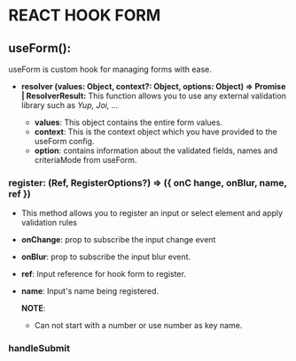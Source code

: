 # REACT HOOK FORM
## useForm():  
  useForm is custom hook for managing forms with ease.
  - **resolver (values: Object, context?: Object, options: Object) => Promise<ResolverResult> | ResolverResult:** This function allows you to use any external validation library such as *Yup, Joi, ...*

    - **values**: This object contains the entire form values.
    - **context**: This is the context object which you have provided to the useForm config.
    - **option**: contains information about the validated fields, names and criteriaMode from useForm.

  ### register: (Ref, RegisterOptions?) => ({ onC hange, onBlur, name, ref })
  - This method allows you to register an input or select element and apply validation rules
  - **onChange**: prop to subscribe the input change event
  - **onBlur**: prop to subscribe the input blur event.
  - **ref**: Input reference for hook form to register.
  - **name**: Input's name being registered.

    **NOTE**:
      - Can not start with a number or use number as key name.
  ### handleSubmit